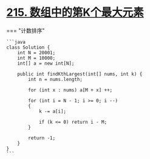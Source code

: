 # [215. 数组中的第K个最大元素](https://leetcode.cn/problems/kth-largest-element-in-an-array/description/?envType=study-plan-v2&envId=leetcode-75)

=== "计数排序"

    ```java
    class Solution {
        int N = 20001;
        int M = 10000;
        int[] a = new int[N];

        public int findKthLargest(int[] nums, int k) {
            int n = nums.length;

            for (int x : nums) a[M + x] ++;

            for (int i = N - 1; i >= 0; i --)
            {
                k -= a[i];

                if (k <= 0) return i - M;
            }

            return -1;
        }
    }
    ```